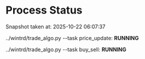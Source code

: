 # Process Status

Snapshot taken at: 2025-10-22 06:07:37

../wintrd/trade_algo.py --task price_update: **RUNNING**

../wintrd/trade_algo.py --task buy_sell: **RUNNING**

